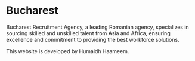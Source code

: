 # Bucharest
Bucharest Recruitment Agency, a leading Romanian agency, specializes in sourcing skilled and unskilled talent from Asia and Africa, ensuring excellence and commitment to providing the best workforce solutions.

This website is developed by Humaidh Haameem. 
